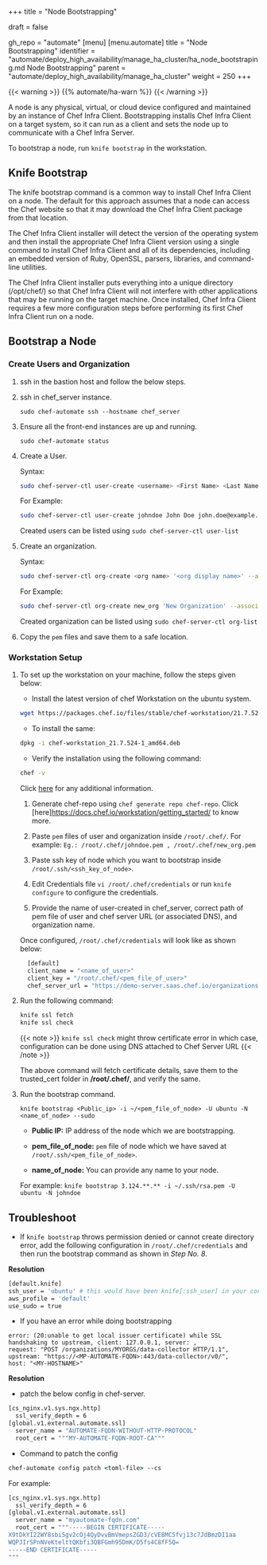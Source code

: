 +++
title = "Node Bootstrapping"

draft = false

gh_repo = "automate"
[menu]
  [menu.automate]
    title = "Node Bootstrapping"
    identifier = "automate/deploy_high_availability/manage_ha_cluster/ha_node_bootstraping.md Node Bootstrapping"
    parent = "automate/deploy_high_availability/manage_ha_cluster"
    weight = 250
+++

{{< warning >}}
{{% automate/ha-warn %}}
{{< /warning >}}

A node is any physical, virtual, or cloud device configured and maintained by an instance of Chef Infra Client.
Bootstrapping installs Chef Infra Client on a target system,
so it can run as a client and sets the node up to communicate with a Chef Infra Server.

To bootstrap a node, run `knife bootstrap` in the workstation.

## Knife Bootstrap

The knife bootstrap command is a common way to install Chef Infra Client on a node. The default for this approach assumes that a node can access the Chef website so that it may download the Chef Infra Client package from that location.

The Chef Infra Client installer will detect the version of the operating system and then install the appropriate Chef Infra Client version using a single command to install Chef Infra Client and all of its dependencies, including an embedded version of Ruby, OpenSSL, parsers, libraries, and command-line utilities.

The Chef Infra Client installer puts everything into a unique directory (/opt/chef/) so that Chef Infra Client will not interfere with other applications that may be running on the target machine. Once installed, Chef Infra Client requires a few more configuration steps before performing its first Chef Infra Client run on a node.

## Bootstrap a Node

### Create Users and Organization

1. ssh in the bastion host and follow the below steps.

1. ssh in chef_server instance.

    `sudo chef-automate ssh --hostname chef_server`

1. Ensure all the front-end instances are up and running.

    `sudo chef-automate status`

1. Create a User.

    Syntax:

    ```bash
    sudo chef-server-ctl user-create <username> <First Name> <Last Name> <Email ID> <password> -f <path and file name to store user's pem file>
    ```

    For Example:

    ```bash
    sudo chef-server-ctl user-create johndoe John Doe john.doe@example.com John@123 -f ./johndoe.pem
    ```

    Created users can be listed using `sudo chef-server-ctl user-list`

1. Create an organization.

    Syntax:

    ```bash
    sudo chef-server-ctl org-create <org name> '<org display name>' --association_user <username> -f <path and file name to store org's pem file>
    ```

    For Example:

    ```bash
    sudo chef-server-ctl org-create new_org 'New Organization' --association_user johndoe -f ./new_org.pem
    ```

    Created organization can be listed using `sudo chef-server-ctl org-list`

1. Copy the `pem` files and save them to a safe location.

### Workstation Setup

1. To set up the workstation on your machine, follow the steps given below:

    - Install the latest version of chef Workstation on the ubuntu system.

    ```bash
    wget https://packages.chef.io/files/stable/chef-workstation/21.7.524/ubuntu/20.04/chef-workstation_21.7.524-1_amd64.deb
    ```

    - To install the same:

    ```bash
    dpkg -i chef-workstation_21.7.524-1_amd64.deb
    ```

    - Verify the installation using the following command:

    ```bash
    chef -v
    ```

    Click [here](https://docs.chef.io/workstation/install_workstation/) for any additional information.

    1. Generate chef-repo using `chef generate repo chef-repo`. Click [here]https://docs.chef.io/workstation/getting_started/ to know more.

    1. Paste `pem` files of user and organization inside `/root/.chef/`. For example: `Eg.: /root/.chef/johndoe.pem , /root/.chef/new_org.pem`

    1. Paste ssh key of node which you want to bootstrap inside `/root/.ssh/<ssh_key_of_node>`.

    1. Edit Credentials file `vi /root/.chef/credentials` or run `knife configure` to configure the credentials.

    1. Provide the name of user-created in chef_server, correct path of pem file of user and chef server URL (or associated DNS), and organization name.

    Once configured, `/root/.chef/credentials` will look like as shown below:

    ```bash
      [default]
      client_name = "<name_of_user>"
      client_key = "/root/.chef/<pem_file_of_user>"
      chef_server_url = "https://demo-server.saas.chef.io/organizations/<name_of_organization>/"
    ```

1. Run the following command:

    ```bash
    knife ssl fetch
    knife ssl check
    ```

    {{< note >}} `knife ssl check` might throw certificate error in which case, configuration can be done using DNS attached to Chef Server URL {{< /note >}}

    The above command will fetch certificate details, save them to the trusted_cert folder in **/root/.chef/**, and verify the same.

1. Run the bootstrap command.

    `knife bootstrap <Public_ip> -i ~/<pem_file_of_node> -U ubuntu -N <name_of_node> --sudo`

    - **Public IP:** IP address of the node which we are bootstrapping.

    - **pem_file_of_node:** `pem` file of node which we have saved at `/root/.ssh/<pem_file_of_node>`.

    - **name_of_node:** You can provide any name to your node.

    For example: `knife bootstrap 3.124.**.** -i ~/.ssh/rsa.pem -U ubuntu -N johndoe`

## Troubleshoot

- If `knife bootstrap` throws permission denied or cannot create directory error, add the following configuration in `/root/.chef/credentials` and then run the bootstrap command as shown in _Step No. 8_.

**Resolution** 

```bash
[default.knife]
ssh_user = 'ubuntu' # this would have been knife[:ssh_user] in your config.rb
aws_profile = 'default'
use_sudo = true
```

- If you have an error while doing bootstrapping 

```automate-cs-nginx.default(O): 2022/10/21 08:53:02 [error] 5742#0: *2490 upstream SSL certificate verify 
error: (20:unable to get local issuer certificate) while SSL handshaking to upstream, client: 127.0.0.1, server: , 
request: "POST /organizations/MYORGS/data-collector HTTP/1.1", 
upstream: "https://<MP-AUTOMATE-FQDN>:443/data-collector/v0/", 
host: "<MY-HOSTNAME>"
```

**Resolution** 

- patch the below config in chef-server.

```sh
[cs_nginx.v1.sys.ngx.http]
  ssl_verify_depth = 6
[global.v1.external.automate.ssl]
  server_name = "AUTOMATE-FQDN-WITHOUT-HTTP-PROTOCOL"
  root_cert = """MY-AUTOMATE-FQDN-ROOT-CA"""
```

- Command to patch the config

```cmd
chef-automate config patch <toml-file> --cs
```

For example:

```sh
[cs_nginx.v1.sys.ngx.http]
  ssl_verify_depth = 6
[global.v1.external.automate.ssl]
  server_name = "myautomate-fqdn.com"
  root_cert = """-----BEGIN CERTIFICATE-----
X9tDkYI22WY8sbi5gv2cOj4QyDvvBmVmepsZGD3/cVE8MC5fvj13c7JdBmzDI1aa
WQPJIrSPnNVeKtelttQKbfi3QBFGmh95DmK/D5fs4C8fF5Q=
-----END CERTIFICATE-----
"""
```
